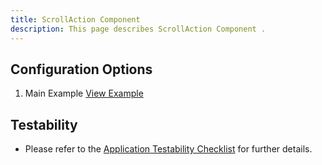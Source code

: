 ```yaml
---
title: ScrollAction Component
description: This page describes ScrollAction Component .
---
```


## Configuration Options

1. Main Example [View Example](../components/scrollaction/example-index.html)

## Testability

- Please refer to the [Application Testability Checklist](https://design.infor.com/resources/application-testability-checklist) for further details.
